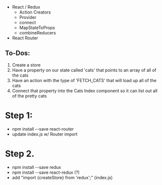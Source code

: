 + React / Redux
  + Action Creators
  + Provider
  + connect
  + MapStateToProps
  + combineReducers
+ React Router

## To-Dos:
1. Create a store
2. Have a property on our state called 'cats' that points to an array of all of the cats
3. Have an action with the type of 'FETCH_CATS' that will load up all of the cats
4. Connect that property into the Cats Index component so it can list out all of the pretty cats

# Step 1:
 + npm install --save react-router
 + update index.js w/ Router import

# Step 2.
 + npm install --save redux
 + npm install --save react-redux (?)
 + add "import {createStore} from 'redux';" (index.js)
